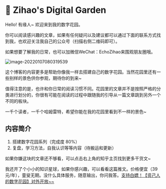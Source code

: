 # 🌈 Zihao's Digital Garden

Hello! 有缘人~ 欢迎来到我的数字花园。

你可以阅读感兴趣的文章，如果有任何疑问以及建议都可以通过下面的联系方式找到我，也欢迎关注我自己的公众号（扫描右侧二维码即可）。

如果想要了解我的日常，也可以加微信WeChat：EchoZihao来围观朋友圈哦。

![image-20220107080319539](https://image-upload-1307521651.cos.ap-nanjing.myqcloud.com/picture_upload/image-20220107080319539.png)

这个博客的内容更多是帮助你像我一样去搭建自己的数字花园。当然花园里还有一些别样的景色供你参观，期待你的到来~

值得注意的是，也许和你日常的阅读习惯不同。花园里的文章并不是按照严格的分类进行划分的，你很有可能在阅读的过程中跟随我的引导从一篇文章跳到另外一个不同的板块。

一千个读者，一千个哈姆雷特，希望你能在我的花园里看到不一样的景色~

## 内容简介

1. 搭建数字花园系列（完成度 80%）
2. 复盘，学习方法，自我认识等等内容（待搬运和更新）

如果你嫌这块的文章还不够看，可以点击右上角的知乎主页找到更多干货文~ 

我还开了个小小的知识星球，如果你感兴趣，可以看看这篇推文。价格便宜（39元/年），童叟无期。没什么具体服务，随意输出，你问我答。[支持白嫖！【资己人的数字花园】对外开放~~](https://mp.weixin.qq.com/s?__biz=MzU5MTk4MjA4MA==&mid=2247486329&idx=1&sn=795519c46de4b1a35d5a5ddc287929b4&chksm=fe27f016c95079004b19d5017051ed613e7a81331f4056a12e564e6a0db54593b3240d16ad4a&token=1180871108&lang=zh_CN#rd)

